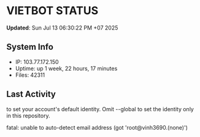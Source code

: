 # VIETBOT STATUS
**Updated**: Sun Jul 13 06:30:22 PM +07 2025

## System Info
- IP: 103.77.172.150
- Uptime: up 1 week, 22 hours, 17 minutes
- Files: 42311

## Last Activity

to set your account's default identity.
Omit --global to set the identity only in this repository.

fatal: unable to auto-detect email address (got 'root@vinh3690.(none)')
